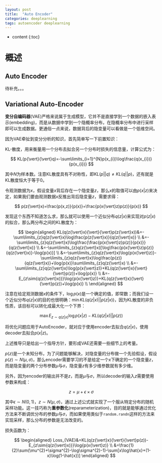 ```yaml
---
layout: post
title:  "Auto Encoder"
categories: deeplearning
tags: autoencoder deeplearning
---
```


* content
{:toc}

# 概述

## Auto Encoder

待补充。。。

## Variational Auto-Encoder

**变分自编码器**(VAE)严格来说属于生成模型，它并不是直接学到一个数据的嵌入表示(embedding)，而是从数据中学到一个隐概率分布，在隐概率分布中进行采样即可以生成数据。更通俗一点来说，数据背后的隐变量可以看做是一个低维空间。

因为VAE牵扯到变分分析的知识，首先简单写一下前置知识：

KL-散度，用来衡量用一个分布去拟合另一个分布时损失的信息量，计算公式为：

$$
KL(p{\vert}{\vert}q)=-\sum\limits_{i=1}^{N}p(x_{i})\log\frac{q(x_{i})}{p(x_{i})}
$$

其中$N$为样本数。注意KL散度具有不对称性，即$KL(p{\vert}{\vert}q)\ne{KL(q{\vert}{\vert}p)}$，还有就是KL散度恒大于等于0。

令观测数据为$x$，假设变量$x$背后存在一个隐变量$z$，那么$x$的取值可以由$p(x{\vert}z)$来决定，如果我们要由观测数据$x$反推出背后隐变量$z$，需要求得：

$$
p(z{\vert}x)=\frac{p(x,z)}{p(x)}=\frac{p(x{\vert}z)p(z)}{p(x)}
$$

发现这个东西不知道怎么求，那么就可以使用一个近似分布$q(z{\vert}x)$来实现对$p(z{\vert}x)$的拟合，那么两分布之间的KL散度为：

$$
\begin{aligned}
    KL(q(z{\vert}x){\vert}{\vert}p(z{\vert}x))&=-\sum\limits_{z}q(z{\vert}x)\log\frac{p(z{\vert}x)}{q(z{\vert}x)} \\
    &=-\sum\limits_{z}q(z{\vert}x)\log\frac{\frac{p(x{\vert}z)p(z)}{p(x)}}{q(z{\vert}x)} \\
    &=-\sum\limits_{z}q(z{\vert}x)[\log\frac{p(x{\vert}z)p(z)}{q(z{\vert}x)}-\log{p(x)}] \\
    &=-\sum\limits_{z}q(z{\vert}x)\log{p(x{\vert}z)}-\sum\limits_{z}q(z{\vert}x)\log\frac{p(z)}{q(z{\vert}x)}+\log{p(x)}\sum\limits_{z}q(z{\vert}x) \\
    &=-\sum\limits_{z}q(z{\vert}x)\log{p(x{\vert}z)}+KL(q(z{\vert}x){\vert}{\vert}p(z))+\log{p(x)} \\
    &=-E_{z\sim{q(z{\vert}x)}}\log{p(x{\vert}z)}+KL(q(z{\vert}x){\vert}{\vert}p(z))+\log{p(x)} \\
\end{aligned}
$$

注意在给定观测数据$x$的条件下，$\log{p(x)}$是一个确定的值，即常数；而我们设一个近似分布$q(z{\vert}x)$的目的也很明确：$\min KL(q(z{\vert}x){\vert}{\vert}p(z{\vert}x))$，因为KL散度的非负性质，该目标可以转化成最大化一个下界：

$$
\max E_{z\sim{q(z{\vert}x)}}\log{p(x{\vert}z)}-KL(q(z{\vert}x){\vert}{\vert}p(z))
$$

将优化问题应用于AutoEncoder，就对应于使用encoder去拟合$q(z{\vert}x)$，使用decoder去拟合$p(x{\vert}z)$。

上述推导只是给出一个指导方针，要形成VAE还需要一些细节上的考量。

$p(z)$是一个未知分布，为了问题能够解决，对隐变量的分布做一个先验假设，假设$p(z)\sim{N(\mu,\sigma)}$，那么encoder需要学习的不是给定一个$x$下确定的一个隐变量$z$，而是隐变量的两个分布参数$\mu$与$\sigma$，隐变量$z$有多少维参数就有多少维。

另外，因为encoder的输出并不是$z$，而是$\mu$与$\sigma$，所以decoder的输入$z$需要使用参数来构成：

$$
z=\mu+\epsilon\times\sigma
$$

其中$\epsilon\sim{N(0,1)}$，$z\sim{N(\mu,\sigma)}$，通过上述公式就实现了一个服从特定分布的随机采样功能。这一技巧称为**重参数化**(reparameterization)，目的就是能够通过优化方法来不断调优分布的参数$\mu$与$\sigma$，而如果使用类似于```random.randn```这样的方法来实现采样，那么分布的参数是无法改变的。

损失函数为：

$$
\begin{aligned}
    Loss_{VAE}&=KL(q(z{\vert}x){\vert}{\vert}p(z))-E_{z\sim{q(z{\vert}x)}}\log{p(x{\vert}z)} \\
    &=\frac{1}{2}\sum(\mu^{2}+\sigma^{2}-\log\sigma^{2}-1)-\sum[x\log\hat{x}+(1-x)\log(1-\hat{x})]
\end{aligned}
$$
